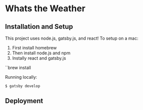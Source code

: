 # Whats the Weather

## Installation and Setup

This project uses node.js, gatsby.js, and react! To setup on a mac: 

1. First install homebrew
2. Then install node.js and npm
3. Instally react and gatsby.js 

``brew install 

Running locally: 

```$ gatsby develop```

## Deployment


